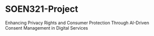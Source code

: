 # SOEN321-Project
Enhancing Privacy Rights and Consumer Protection Through AI-Driven Consent Management in Digital Services 
